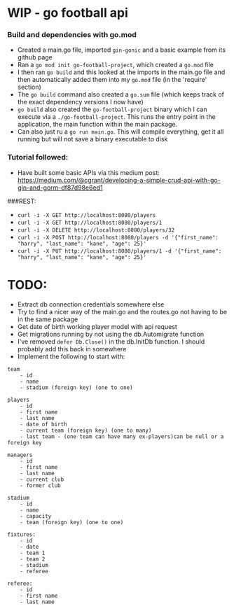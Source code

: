 # WIP - go football api

### Build and dependencies with go.mod

- Created a main.go file, imported `gin-gonic` and a basic example from its github page
- Ran a `go mod init go-football-project`, which created a `go.mod` file
- I then ran `go build` and this looked at the imports in the main.go file and then automatically added them into 
my `go.mod` file (in the 'require' section)
- The `go build` command also created a `go.sum` file (which keeps track of the exact dependency versions I now have)
- `go build` also created the `go-football-project` binary which I can execute via a `./go-football-project`. This runs
the entry point in the application, the main function within the main package.
- Can also just ru a ```go run main.go```. This will compile everything, get it all running but will not save a binary executable to disk

### Tutorial followed:

- Have built some basic APIs via this medium post: https://medium.com/@cgrant/developing-a-simple-crud-api-with-go-gin-and-gorm-df87d98e6ed1

###REST:
- ```curl -i -X GET http://localhost:8080/players```
- ```curl -i -X GET http://localhost:8080/players/1```
- ```curl -i -X DELETE http://localhost:8080/players/32```
- ```curl -i -X POST http://localhost:8080/players -d '{"first_name": "harry", "last_name": "kane", "age": 25}'```
- ```curl -i -X PUT http://localhost:8080/players/1 -d '{"first_name": "harry", "last_name": "kane", "age": 25}'```

# TODO:

- Extract db connection credentials somewhere else
- Try to find a nicer way of the main.go and the routes.go not having to be in the same package
- Get date of birth working player model with api request
- Get migrations running by not using the db.Automigrate function
- I've removed `defer Db.Close()` in the db.InitDb function. I should probably add this back in somewhere
- Implement the following to start with:

```
team
	- id
	- name
	- stadium (foreign key) (one to one)

players
	- id 
	- first name
	- last name
	- date of birth
	- current team (foreign key) (one to many)
	- last team - (one team can have many ex-players)can be null or a foreign key

managers
	- id
	- first name
	- last name
	- current club
	- former club

stadium
	- id
	- name
	- capacity
	- team (foreign key) (one to one)

fixtures:
	- id
	- date
	- team 1
	- team 2
	- stadium
	- referee

referee:
	- id
	- first name
	- last name
```